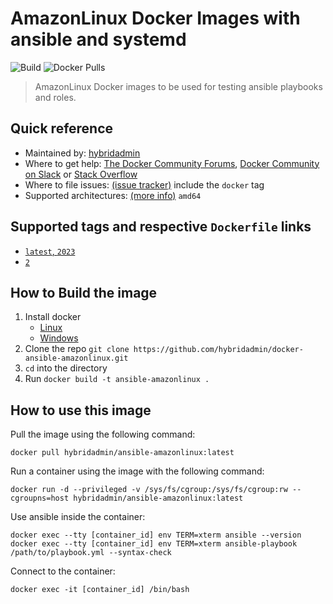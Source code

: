 # AmazonLinux Docker Images with ansible and systemd

![Build](https://img.shields.io/github/actions/workflow/status/hybridadmin/docker-ansible-amazonlinux/build.yml) ![Docker Pulls](https://img.shields.io/docker/pulls/hybridadmin/ansible-amazonlinux)

> AmazonLinux Docker images to be used for testing ansible playbooks and roles.

## Quick reference

- Maintained by: [hybridadmin](https://github.com/hybridadmin)
- Where to get help: [The Docker Community Forums](https://forums.docker.com/), [Docker Community on Slack](https://dockr.ly/slack) or [Stack Overflow](https://stackoverflow.com/search?tab=newest&q=docker)
- Where to file issues: [(issue tracker)](https://github.com/hybridadmin/docker-ansible-amazonlinux/issues) include the `docker` tag
- Supported architectures: [(more info)](https://github.com/docker-library/official-images#architectures-other-than-amd64) `amd64`

## Supported tags and respective `Dockerfile` links

- [`latest`, `2023`](https://github.com/hybridadmin/docker-ansible-amazonlinux/tree/main/2023/Dockerfile)
- [`2`](https://github.com/hybridadmin/docker-ansible-amazonlinux/tree/main/2/Dockerfile)

## How to Build the image

1. Install docker
   - [Linux](https://docs.docker.com/engine/install/)
   - [Windows](https://docs.docker.com/docker-for-windows/install/)
2. Clone the repo `git clone https://github.com/hybridadmin/docker-ansible-amazonlinux.git`
3. `cd` into the directory
4. Run `docker build -t ansible-amazonlinux .`

## How to use this image

Pull the image using the following command:

```console
docker pull hybridadmin/ansible-amazonlinux:latest
```

Run a container using the image with the following command:

```console
docker run -d --privileged -v /sys/fs/cgroup:/sys/fs/cgroup:rw --cgroupns=host hybridadmin/ansible-amazonlinux:latest
```

Use ansible inside the container:

```console
docker exec --tty [container_id] env TERM=xterm ansible --version
docker exec --tty [container_id] env TERM=xterm ansible-playbook /path/to/playbook.yml --syntax-check
```

Connect to the container:

```console
docker exec -it [container_id] /bin/bash
```
